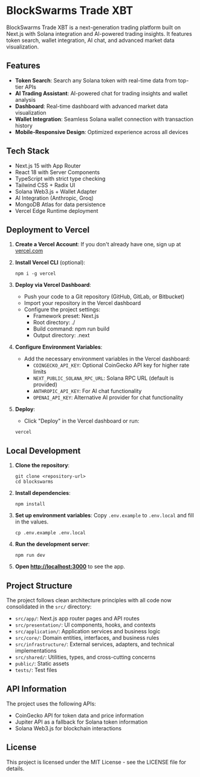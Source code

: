 # BlockSwarms Trade XBT

BlockSwarms Trade XBT is a next-generation trading platform built on Next.js with Solana integration and AI-powered trading insights. It features token search, wallet integration, AI chat, and advanced market data visualization.

## Features

- **Token Search**: Search any Solana token with real-time data from top-tier APIs
- **AI Trading Assistant**: AI-powered chat for trading insights and wallet analysis
- **Dashboard**: Real-time dashboard with advanced market data visualization
- **Wallet Integration**: Seamless Solana wallet connection with transaction history
- **Mobile-Responsive Design**: Optimized experience across all devices

## Tech Stack

- Next.js 15 with App Router
- React 18 with Server Components
- TypeScript with strict type checking
- Tailwind CSS + Radix UI
- Solana Web3.js + Wallet Adapter
- AI Integration (Anthropic, Groq)
- MongoDB Atlas for data persistence
- Vercel Edge Runtime deployment

## Deployment to Vercel

1. **Create a Vercel Account**: If you don't already have one, sign up at [vercel.com](https://vercel.com)

2. **Install Vercel CLI** (optional):
   ```
   npm i -g vercel
   ```

3. **Deploy via Vercel Dashboard**:
   - Push your code to a Git repository (GitHub, GitLab, or Bitbucket)
   - Import your repository in the Vercel dashboard
   - Configure the project settings:
     - Framework preset: Next.js
     - Root directory: ./
     - Build command: npm run build
     - Output directory: .next

4. **Configure Environment Variables**:
   - Add the necessary environment variables in the Vercel dashboard:
     - `COINGECKO_API_KEY`: Optional CoinGecko API key for higher rate limits
     - `NEXT_PUBLIC_SOLANA_RPC_URL`: Solana RPC URL (default is provided)
     - `ANTHROPIC_API_KEY`: For AI chat functionality
     - `OPENAI_API_KEY`: Alternative AI provider for chat functionality

5. **Deploy**:
   - Click "Deploy" in the Vercel dashboard or run:
   ```
   vercel
   ```

## Local Development

1. **Clone the repository**:
   ```
   git clone <repository-url>
   cd blockswarms
   ```

2. **Install dependencies**:
   ```
   npm install
   ```

3. **Set up environment variables**:
   Copy `.env.example` to `.env.local` and fill in the values.
   ```
   cp .env.example .env.local
   ```

4. **Run the development server**:
   ```
   npm run dev
   ```

5. **Open [http://localhost:3000](http://localhost:3000)** to see the app.

## Project Structure

The project follows clean architecture principles with all code now consolidated in the `src/` directory:

- `src/app/`: Next.js app router pages and API routes
- `src/presentation/`: UI components, hooks, and contexts
- `src/application/`: Application services and business logic
- `src/core/`: Domain entities, interfaces, and business rules
- `src/infrastructure/`: External services, adapters, and technical implementations
- `src/shared/`: Utilities, types, and cross-cutting concerns
- `public/`: Static assets
- `tests/`: Test files

## API Information

The project uses the following APIs:
- CoinGecko API for token data and price information
- Jupiter API as a fallback for Solana token information
- Solana Web3.js for blockchain interactions

## License

This project is licensed under the MIT License - see the LICENSE file for details.